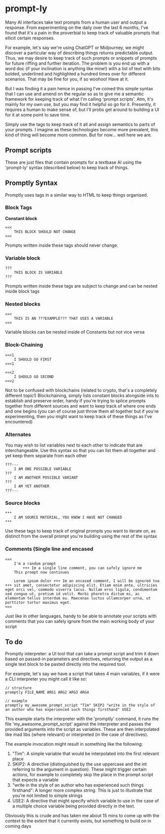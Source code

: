 # prompt-ly
Many AI interfaces take text prompts from a human user and output a response. From experimenting on the daily over the last 6 months, I've found that it's a pain in the proverbial to keep track of valuable prompts that ellicit certain responses.

For example, let's say we're using ChatGPT or Midjourney, we might discover a particular way of describing things returns predictable output. Thus, we may desire to keep track of such prompts or snippets of prompts for future riffing and further iteration. The problem is you end up with a word doc (if your inclination is anything like mine!) with a list of text with bits bolded, underlined and highlighted a hundred times over for different scenarios. That may be fine for you, if so woohoo! Have at it.

But I was finding it a pain hence in passing I've coined this simple syntax that I can use and amend on the regular so as to give me a semantic framework for keeping track of what I'm calling 'prompt scripts'. Atm, it's mainly for my own use, but you may find it helpful so go for it. Presently, it requires a human to make sense of, but I'll probs get around to building a UI for it at some point to save time.

Simply use the tags to keep track of it all and assign semantics to parts of your prompts. I imagine as these technologies become more prevalent, this kind of thing will become more common. But for now... well here we are.


## Prompt scripts
These are just files that contain prompts for a textbase AI using the 'prompt-ly' syntax (described below) to keep track of things.

## Promptly Syntax

Promptly uses tags in a similar way to HTML to keep things organised. 

### Block Tags
**Constant block**
```
<<<
	THIS BLOCK SHOULD NOT CHANGE
<<<
```
Prompts written inside these tags should never change. 

### Variable block
```
???
	THIS BLOCK IS VARIABLE
???
```
Prompts written inside these tags are subject to change and can be nested inside block tags

### Nested blocks
```
<<<
	THIS IS AN ???EXAMPLE??? THAT USES A VARIABLE
<<<
```
Variable blocks can be nested inside of Constants but not vice versa

### Block-Chaining
```
<<<1
	I SHOULD GO FIRST
<<<1

<<<2
	I SHOULD GO SECOND
<<<2
```
Not to be confused with blockchains (related to crypto, that's a completely different topic!)
Blockchaining, simply lists constant blocks alongside ints to establish and preserve order, handy if you're trying to splice prompts together from different sources and want to keep track of where one ends and one begins (you can of course just throw them all together but if you're experimenting, then you might want to keep track of these things as I've encountered)

### Alternates
You may wish to list variables next to each other to indicate that are interchangeable. Use this syntax so that you can list them all together and yet keep them separate from each other
```
???---
	I AM ONE POSSIBLE VARIABLE
???
	I AM ANOTHER POSSIBLE VARIANT
???
	I AM YET ANOTHER
???---
```
### Source blocks
```
***
	I AM SOURCE MATERIAL, YOU KNOW I HAVE NOT CHANGED
***
```
Use these tags to keep track of original prompts you want to iterate on, as distinct from the overall prompt you're building using the rest of the syntax

### Comments (Single line and encased
```
<<<
	I'm a random prompt
		+++ Im a single line comment, you can safely ignore me
	This prompt now continues
	
	Lorem ipsum dolor +++ Im an encased comment, I will be ignored too +++ sit amet, consectetur adipiscing elit. Etiam enim ante, ultricies eget orci vel, commodo viverra lacus. Nullam eros ligula, condimentum sed congue ut, pretium id velit. Morbi pharetra dictum mi, ac elementum tellus interdum eu. Maecenas luctus ullamcorper urna, ut porttitor tortor maximus eget.
<<<
```
Just like in other languages, handy to be able to annotate your scripts with comments that you can safely ignore from the main working body of your script

## To do
Promptly interpreter: a UI tool that can take a prompt script and trim it down based on passed-in parameters and directives, returning the output as a single text block to be pasted directly into the required tool.

For example, let's say we have a script that takes 4 main variables, if it were a CLI interpreter you might call it like so: 
```
// structure
promptly FILE_NAME ARG1 ARG2 ARG3 ARG4

// example
promptly my_awesome_prompt_script "Tim" SKIP2 "write in the style of an author who has experienced such things firsthand" USE2
```
This example starts the interpreter with the 'promptly' command, it runs the file 'my_awesome_prompt_script' against the interpreter and passes the provided arguments into the script as variables. These are then interpolated like mad libs (where relevant) or interpreted (in the case of directives).

The example invocation might result in something like the following:
1. "Tim": A simple variable that would be interpolated into the first relevant place
2. SKIP2: A directive (distinguished by the use uppercase and the int referring to the argument in question). These might trigger certain actions, for example to completely skip the place in the prompt script that expects a variable
3. "write in the style of an author who has experienced such things firsthand": A longer more complex string. This is just to illustrate that you're not limited to simple strings
4. USE2: A directive that might specify which variable to use in the case of a multiple choice variable being provided directly in the text.

Obviously this is crude and has taken me about 15 mins to come up with the context to the extent that it currently exists, but something to build on in coming days
